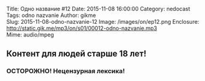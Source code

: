 Title: Одно название #12
Date: 2015-11-08 16:00:00
Category: nedocast  
Tags: odno nazvanie
Author: gikme  
Slug: 2015-11-08-odno-nazvanie-12
Image: /images/on/ep12.png
Enclosure: http://static.gik.me/mp3/on/s01/00012-odno-nazvanie.mp3  
Mime: audio/mpeg

## Контент для людей старше 18 лет!

### ОСТОРОЖНО! Нецензурная лексика!
